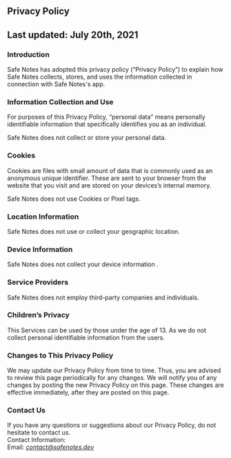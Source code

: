 Privacy Policy 
----------------

## Last updated: July 20th, 2021

### Introduction  
Safe Notes has adopted this privacy policy (“Privacy Policy”) to explain how Safe Notes collects, stores, and uses the information collected in connection with Safe Notes's app.

### Information Collection and Use  
For purposes of this Privacy Policy, “personal data” means personally identifiable information that specifically identifies you as an individual.

Safe Notes does not collect or store your personal data.

### Cookies  
Cookies are files with small amount of data that is commonly used as an anonymous unique identifier. These are sent to your browser from the website that you visit and are stored on your devices’s internal memory.  

Safe Notes does not use Cookies or Pixel tags.

### Location Information  
Safe Notes does not use or collect your geographic location.

### Device Information  
Safe Notes does not collect your device information .

### Service Providers  
Safe Notes does not employ third-party companies and individuals.  

### Children’s Privacy  
This Services can be used by those under the age of 13. As we do not collect personal identifiable information from the users. 

### Changes to This Privacy Policy  
We may update our Privacy Policy from time to time. Thus, you are advised to review this page periodically for any changes. We will notify you of any changes by posting the new Privacy Policy on this page. These changes are effective immediately, after they are posted on this page.  

### Contact Us  
If you have any questions or suggestions about our Privacy Policy, do not hesitate to contact us.  
Contact Information:  
Email:  *[contact@safenotes.dev](mailto:contact@safenotes.dev?subject=%5BSafe%20Notes%5D%20Privacy%20Policy)* 


